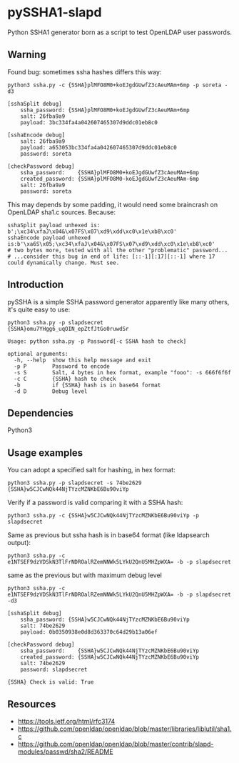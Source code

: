 # pySSHA1-slapd
Python SSHA1 generator born as a script to test OpenLDAP user passwords.

Warning
-------
Found bug: sometimes ssha hashes differs this way:
````
python3 ssha.py -c {SSHA}plMFO8M0+koEJgdGUwfZ3cAeuMAm+6mp -p soreta -d3

[sshaSplit debug]
	ssha_password: {SSHA}plMFO8M0+koEJgdGUwfZ3cAeuMAm+6mp 
	salt: 26fba9a9 
	payload: 3bc334fa4a042607465307d9ddc01eb8c0

[sshaEncode debug]
 	salt: 26fba9a9 
	payload: a653053bc334fa4a042607465307d9ddc01eb8c0
	password: soreta

[checkPassword debug]
 	ssha_password:    {SSHA}plMFO8M0+koEJgdGUwfZ3cAeuMAm+6mp
	created_password: {SSHA}plMFO8M0-koEJgdGUwfZ3cAeuMAm-6mp
	salt: 26fba9a9
	password: soreta
````
This may depends by some padding, it would need some braincrash on OpenLDAP sha1.c sources.
Because:

````
sshaSplit payload unhexed is: b';\xc34\xfaJ\x04&\x07FS\x07\xd9\xdd\xc0\x1e\xb8\xc0'
sshaEncode payload unhexed is:b'\xa6S\x05;\xc34\xfaJ\x04&\x07FS\x07\xd9\xdd\xc0\x1e\xb8\xc0'
# two bytes more, tested with all the other "problematic" password... 
# ...consider this bug in end of life: [::-1][:17][::-1] where 17 could dynamically change. Must see.
````

Introduction
------------
pySSHA is a simple SSHA password generator apparently like many others, it's quite easy to use:
````
python3 ssha.py -p slapdsecret
{SSHA}omu7YHgg6_uqOIN_epZtfJtGo0ruwdSr 

Usage: python ssha.py -p Password[-c SSHA hash to check]

optional arguments:
  -h, --help  show this help message and exit
  -p P        Password to encode
  -s S        Salt, 4 bytes in hex format, example "fooo": -s 666f6f6f
  -c C        {SSHA} hash to check
  -b          if {SSHA} hash is in base64 format
  -d D        Debug level

````

Dependencies
------------
Python3

Usage examples
--------------

You can adopt a specified salt for hashing, in hex format:
````
python3 ssha.py -p slapdsecret -s 74be2629
{SSHA}w5CJCwNQk44NjTYzcMZNKbE6Bu90viYp 
````

Verify if a password is valid comparing it with a SSHA hash:
````
python3 ssha.py -c {SSHA}w5CJCwNQk44NjTYzcMZNKbE6Bu90viYp -p slapdsecret
````

Same as previous but ssha hash is in base64 format (like ldapsearch output):
````
python3 ssha.py -c e1NTSEF9dzVDSkN3TlFrNDROalRZemNNWk5LYkU2QnU5MHZpWXA= -b -p slapdsecret
````

same as the previous but with maximum debug level
````
python3 ssha.py -c e1NTSEF9dzVDSkN3TlFrNDROalRZemNNWk5LYkU2QnU5MHZpWXA= -b -p slapdsecret -d3

[sshaSplit debug]
	ssha_password: {SSHA}w5CJCwNQk44NjTYzcMZNKbE6Bu90viYp 
	salt: 74be2629 
	payload: 0b0350938e0d8d363370c64d29b13a06ef

[checkPassword debug]
 	ssha_password:    {SSHA}w5CJCwNQk44NjTYzcMZNKbE6Bu90viYp
	created_password: {SSHA}w5CJCwNQk44NjTYzcMZNKbE6Bu90viYp
	salt: 74be2629
	password: slapdsecret

{SSHA} Check is valid: True
````

Resources
---------
- https://tools.ietf.org/html/rfc3174
- https://github.com/openldap/openldap/blob/master/libraries/liblutil/sha1.c
- https://github.com/openldap/openldap/blob/master/contrib/slapd-modules/passwd/sha2/README

